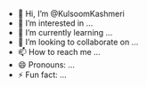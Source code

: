 - 👋 Hi, I’m @KulsoomKashmeri
- 👀 I’m interested in ...
- 🌱 I’m currently learning ...
- 💞️ I’m looking to collaborate on ...
- 📫 How to reach me ...
- 😄 Pronouns: ...
- ⚡ Fun fact: ...

<!---
KulsoomKashmeri/KulsoomKashmeri is a ✨ special ✨ repository because its `README.md` (this file) appears on your GitHub profile.
You can click the Preview link to take a look at your changes.
--->
